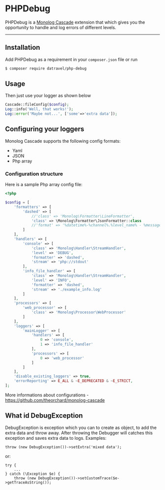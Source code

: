 PHPDebug
===============

PHPDebug is a [Monolog Cascade](https://github.com/theorchard/monolog-cascade) extension that which gives you the opportunity to handle and log errors of different levels.

------------


Installation
------------

Add PHPDebug as a requirement in your `composer.json` file or run
```sh
$ composer require datravel/php-debug
```

Usage
-----
Then just use your logger as shown below
```php
Cascade::fileConfig($config);
Log::info('Well, that works!');
Log::error('Maybe not...', ['some'=>'extra data']);
```

Configuring your loggers
------------------------
Monolog Cascade supports the following config formats:
 - Yaml
 - JSON
 - Php array

### Configuration structure

Here is a sample Php array config file:

```php
<?php

$config = [
    'formatters' => [
        'dashed' => [
            //'class' => 'Monolog\Formatter\LineFormatter',
            'class' => \Monolog\Formatter\JsonFormatter::class
            //'format' => '%datetime%-%channel%.%level_name% - %message%'
        ]
    ],
    'handlers' => [
        'console' => [
            'class' => 'Monolog\Handler\StreamHandler',
            'level' => 'DEBUG',
            'formatter' => 'dashed',
            'stream' => 'php://stdout'
        ],
        'info_file_handler' => [
            'class' => 'Monolog\Handler\StreamHandler',
            'level' => 'INFO',
            'formatter' => 'dashed',
            'stream' => './example_info.log'
        ]
    ],
    'processors' => [
        'web_processor' => [
            'class' => 'Monolog\Processor\WebProcessor'
        ]
    ],
    'loggers' => [
        'mainLogger' => [
            'handlers' => [
                0 => 'console',
                1 => 'info_file_handler'
            ],
            'processors' => [
                0 => 'web_processor'
            ]
        ]
    ],
    'disable_existing_loggers' => true,
    'errorReporting' => E_ALL & ~E_DEPRECATED & ~E_STRICT,
];
```

More informations about configurations - https://github.com/theorchard/monolog-cascade


What id DebugException
------------------------

DebugException is exception which you can to create as object, to add the extra data and throw away. After throwing the Debugger will catches this exception and saves extra data to logs. Examples:

```
throw (new DebugException())->setExtra('mixed data');
```
or:
```
try {
    ...
} catch (\Exception $e) {
    throw (new DebugException())->setCustomTrace($e->getTraceAsString());
```
